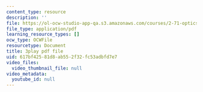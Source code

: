 ```yaml
---
content_type: resource
description: ''
file: https://ol-ocw-studio-app-qa.s3.amazonaws.com/courses/2-71-optics-spring-2009/617bf42581d8ab552f32fc53adbfd7e7_vcqPRPkyWPU.pdf
file_type: application/pdf
learning_resource_types: []
ocw_type: OCWFile
resourcetype: Document
title: 3play pdf file
uid: 617bf425-81d8-ab55-2f32-fc53adbfd7e7
video_files:
  video_thumbnail_file: null
video_metadata:
  youtube_id: null
---
```

